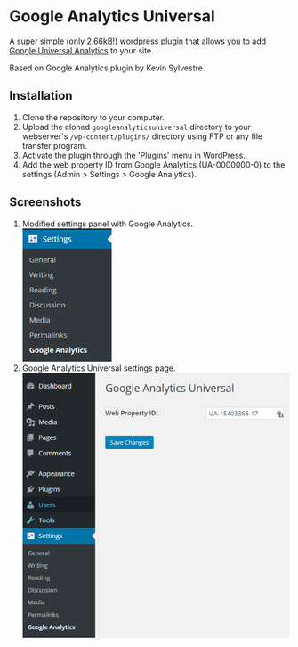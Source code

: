 # Google Analytics Universal
A super simple (only 2.66kB!) wordpress plugin that allows you to add [Google Universal Analytics](http://www.google.com/analytics) to your site. 

Based on Google Analytics plugin by Kevin Sylvestre.

## Installation

1. Clone the repository to your computer.
2. Upload the cloned `googleanalyticsuniversal` directory to your webserver's `/wp-content/plugins/` directory using FTP or any file transfer program.
2. Activate the plugin through the 'Plugins' menu in WordPress.
3. Add the web property ID from Google Analytics (UA-0000000-0) to the settings (Admin > Settings > Google Analytics).

## Screenshots

1. Modified settings panel with Google Analytics.<br />
  ![Modified settings panel with Google Analytics.](screenshot-1.png?raw=true "Modified settings panel with Google Analytics.")
2. Google Analytics Universal settings page.<br />
  ![Google Analytics Universal settings page.](screenshot-2.png?raw=true "Google Analytics Universal settings page.")
